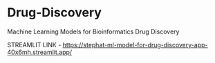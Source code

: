 # Drug-Discovery
Machine Learning Models for Bioinformatics Drug Discovery



STREAMLIT LINK - https://stephat-ml-model-for-drug-discovery-app-40x6mh.streamlit.app/
